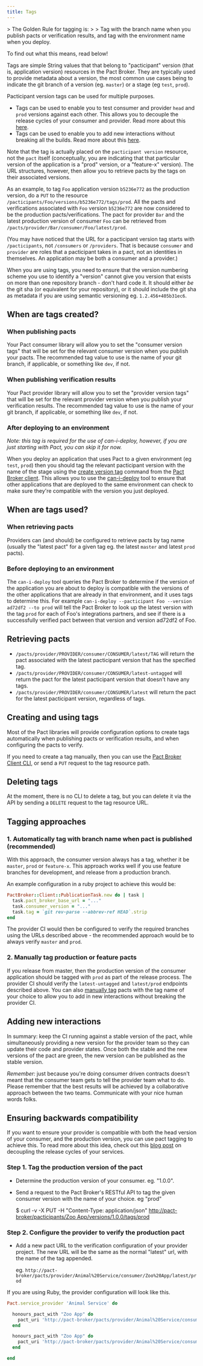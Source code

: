 ```yaml
---
title: Tags
---
```


<a name="golden-rule"/>
> The Golden Rule for tagging is:
>
> Tag with the branch name when you publish pacts or verification results, and tag with the environment name when you deploy.

To find out what this means, read below!

Tags are simple String values that that belong to "pacticipant" version \(that is, application version\) resources in the Pact Broker. They are typically used to provide metadata about a version, the most common use cases being to indicate the git branch of a version \(eg. `master`\) or a stage \(eg `test`, `prod`\).

Pacticipant version tags can be used for multiple purposes.

* Tags can be used to enable you to test consumer and provider `head` and `prod` versions against each other. This allows you to decouple the release cycles of your consumer and provider. Read more about this [here](#ensuring-backwards-compatibility).
* Tags can be used to enable you to add new interactions without breaking all the builds. Read more about this [here](#adding-new-interactions).

Note that the tag is actually placed on the `pacticipant version` resource, not the `pact` itself \(conceptually, you are indicating that that particular version of the application is a "prod" version, or a "feature-x" version\). The URL structures, however, then allow you to retrieve pacts by the tags on their associated versions.

As an example, to tag `Foo` application version `b5236e772` as the production version, do a `PUT` to the resource `/pacticipants/Foo/versions/b5236e772/tags/prod`. All the pacts and verifications associated with `Foo` version `b5236e772` are now considered to be the production pacts/verifications. The pact for provider `Bar` and the latest production version of consumer `Foo` can be retrieved from `/pacts/provider/Bar/consumer/Foo/latest/prod`.

\(You may have noticed that the URL for a pacticipant version tag starts with `/pacticipants`, not `/consumers` or `/providers`. That is because `consumer` and `provider` are roles that a pacticipant takes in a pact, not an identities in themselves. An application may be both a consumer and a provider.\)

When you are using tags, you need to ensure that the version numbering scheme you use to identify a "version" cannot give you version that exists on more than one repository branch - don't hard code it. It should either _be_ the git sha \(or equivalent for your repository\), or it should include the git sha as metadata if you are using semantic versioning eg. `1.2.456+405b31ec6`.

## When are tags created?

### When publishing pacts

Your Pact consumer library will allow you to set the "consumer version tags" that will be set for the relevant consumer version when you publish your pacts. The recommended tag value to use is the name of your git branch, if applicable, or something like `dev`, if not.

### When publishing verification results

Your Pact provider library will allow you to set the "provider version tags" that will be set for the relevant provider version when you publish your verification results. The recommended tag value to use is the name of your git branch, if applicable, or something like `dev`, if not.

### After deploying to an environment

_Note: this tag is required for the use of can-i-deploy, however, if you are just starting with Pact, you can skip it for now._

When you deploy an application that uses Pact to a given environment \(eg `test`, `prod`\) then you should tag the relevant pacticipant version with the name of the stage using the [create version tag](https://github.com/pact-foundation/pact_broker-client#create-version-tag) command from the [Pact Broker client](/pact_broker/can_i_deploy). This allows you to use the [can-i-deploy](/pact_broker/can_i_deploy) tool to ensure that other applications that are deployed to the same environment can check to make sure they're compatible with the version you just deployed.

## When are tags used?

### When retrieving pacts

Providers can \(and should\) be configured to retrieve pacts by tag name \(usually the "latest pact" for a given tag eg. the latest `master` and latest `prod` pacts\).

### Before deploying to an environment

The `can-i-deploy` tool queries the Pact Broker to determine if the version of the application you are about to deploy is compatible with the versions of the other applications that are already in that environment, and it uses tags to determine this. For example `can-i-deploy --pacticipant Foo --version ad72df2 --to prod` will tell the Pact Broker to look up the latest version with the tag `prod` for each of Foo's integrations partners, and see if there is a successfully verified pact between that version and version ad72df2 of Foo.

## Retrieving pacts

* `/pacts/provider/PROVIDER/consumer/CONSUMER/latest/TAG` will return the pact associated with the latest pacticipant version that has the specified tag.
* `/pacts/provider/PROVIDER/consumer/CONSUMER/latest-untagged` will return the pact for the latest pacticipant version  that doesn't have any tags.
* `/pacts/provider/PROVIDER/consumer/CONSUMER/latest` will return the pact for the latest pacticipant version, regardless of tags.

## Creating and using tags

Most of the Pact libraries will provide configuration options to create tags automatically when publishing pacts or verification results, and when configuring the pacts to verify.

If you need to create a tag manually, then you can use the [Pact Broker Client CLI](https://github.com/pact-foundation/pact_broker-client#create-version-tag), or send a `PUT` request to the tag resource path.

## Deleting tags

At the moment, there is no CLI to delete a tag, but you can delete it via the API by sending a `DELETE` request to the tag resource URL.

## Tagging approaches

### 1. Automatically tag with branch name when pact is published \(recommended\)

With this approach, the consumer version always has a tag, whether it be `master`, `prod` or `feature-x`. This approach works well if you use feature branches for development, and release from a production branch.

An example configuration in a ruby project to achieve this would be:

```ruby
PactBroker::Client::PublicationTask.new do | task |
  task.pact_broker_base_url = "..."
  task.consumer_version = "..."
  task.tag = `git rev-parse --abbrev-ref HEAD`.strip
end
```

The provider CI would then be configured to verify the required branches using the URLs described above - the recommended approach would be to always verify `master` and `prod`.

### 2. Manually tag production or feature pacts

If you release from master, then the production version of the consumer application should be tagged with `prod` as part of the release process. The provider CI should verify the `latest-untagged` and `latest/prod` endpoints described above. You can also [manually tag](https://github.com/pact-foundation/pact_broker/wiki/How-to-add-new-interactions-without-breaking-everything) pacts with the tag name of your choice to allow you to add in new interactions without breaking the provider CI.

## Adding new interactions

In summary: keep the CI running against a stable version of the pact, while simultaneously providing a new version for the provider team so they can update their code and provider states. Once both the stable and the new versions of the pact are green, the new version can be published as the stable version.

_Remember:_ just because you're doing consumer driven contracts doesn't meant that the consumer team gets to tell the provider team what to do. Please remember that the best results will be achieved by a collaborative approach between the two teams. Communicate with your nice human words folks.

## Ensuring backwards compatibility

If you want to ensure your provider is compatible with both the head version of your consumer, and the production version, you can use pact tagging to achieve this. To read more about this idea, check out this [blog post](http://techblog.realestate.com.au/enter-the-pact-matrix-or-how-to-decouple-the-release-cycles-of-your-microservices/) on decoupling the release cycles of your services.

### Step 1. Tag the production version of the pact

* Determine the production version of your consumer. eg. "1.0.0".
* Send a request to the Pact Broker's RESTful API to tag the given consumer version with the name of your choice. eg "prod"

  $ curl -v -X PUT -H "Content-Type: application/json" [http://pact-broker/pacticipants/Zoo App/versions/1.0.0/tags/prod](http://pact-broker/pacticipants/Zoo%20App/versions/1.0.0/tags/prod)

### Step 2. Configure the provider to verify the production pact

* Add a new pact URL to the verification configuration of your provider project. The new URL will be the same as the normal "latest" url, with the name of the tag appended.

  eg. `http://pact-broker/pacts/provider/Animal%20Service/consumer/Zoo%20App/latest/prod`

If you are using Ruby, the provider configuration will look like this.

```ruby
Pact.service_provider 'Animal Service' do

  honours_pact_with "Zoo App" do
    pact_uri 'http://pact-broker/pacts/provider/Animal%20Service/consumer/Zoo%20App/latest'
  end

  honours_pact_with "Zoo App" do
    pact_uri 'http://pact-broker/pacts/provider/Animal%20Service/consumer/Zoo%20App/latest/prod'
  end

end
```

